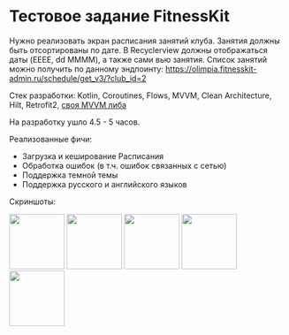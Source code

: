 # Тестовое задание FitnessKit

Нужно реализовать экран расписания занятий клуба. Занятия должны быть отсортированы
по дате. В Recyclerview должны отображаться даты (EEEE, dd MMMM), а также сами вью 
занятия.
Список занятий можно получить по данному эндпоинту: 
https://olimpia.fitnesskit-admin.ru/schedule/get_v3/?club_id=2

Стек разработки: 
Kotlin, Coroutines, Flows, MVVM, Clean Architecture, Hilt, Retrofit2, <a href="https://github.com/Alexander1245/BaseMVVM">своя MVVM либа</a>

На разработку ушло 4.5 - 5 часов.

Реализованные фичи:
- Загрузка и кеширование Расписания
- Обработка ошибок (в т.ч. ошибок связанных с сетью)
- Поддержка темной темы
- Поддержка русского и английского языков

Скриншоты:
<p float="left">
  <img src="https://user-images.githubusercontent.com/36124349/235466356-7c8410c4-8fb2-4523-af83-37b72d41521b.jpg" width="100" />
  <img src="https://user-images.githubusercontent.com/36124349/235466363-0729a89d-a76f-462b-b387-8996651c0f55.jpg" width="100" /> 
  <img src="https://user-images.githubusercontent.com/36124349/235466380-2b27dba8-3b6f-4551-a21f-6284219b1ffa.jpg" width="100" />
  <img src="https://user-images.githubusercontent.com/36124349/235466393-7b673433-57cb-4058-8247-5584945f3f6b.jpg" width="100" />
  <img src="https://user-images.githubusercontent.com/36124349/235520409-fbd239ee-78ba-4943-a1f7-61db6ca7482b.jpg" width="100" />
</p>

